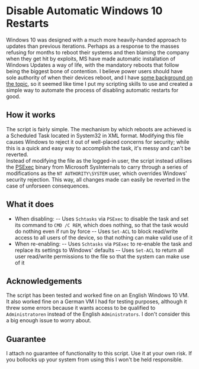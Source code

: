# Disable Automatic Windows 10 Restarts
Windows 10 was designed with a much more heavily-handed approach to updates than previous iterations. Perhaps as a response to the masses refusing for months to reboot their systems and then blaming the company when they get hit by exploits, MS have made automatic installation of Windows Updates a way of life, with the mandatory reboots that follow being the biggest bone of contention.
I believe power users should have sole authority of when their devices reboot, and I have [some background on the topic](https://superuser.com/questions/973009/conclusively-stop-wake-timers-from-waking-windows-10-desktop), so it seemed like time I put my scripting skills to use and created a simple way to automate the process of disabling automatic restarts for good.

## How it works
The script is fairly simple. The mechanism by which reboots are achieved is a Scheduled Task located in System32 in XML format. Modifying this file causes Windows to reject it out of well-placed concerns for security; while this is a quick and easy way to accomplish the task, it's messy and can't be reverted.  
Instead of modifying the file as the logged-in user, the script instead utilises the [PSExec](https://docs.microsoft.com/en-us/sysinternals/downloads/psexec) binary from Microsoft SysInternals to carry through a series of modifications as the `NT AUTHORITY\SYSTEM` user, which overrides Windows' security rejection. This way, all changes made can easily be reverted in the case of unforseen consequences.

## What it does
- When disabling:
-- Uses `Schtasks` via `PSExec` to disable the task and set its command to `CMD /C REM`, which does nothing, so that the task would do nothing even if run by force
-- Uses `Set-ACL` to block read/write access to all users of the device, so that nothing can make valid use of it
- When re-enabling:
-- Uses `Schtasks` via `PSExec` to re-enable the task and replace its settings to Windows' defaults
-- Uses `Set-ACL` to return all user read/write permissions to the file so that the system can make use of it

## Acknowledgements
The script has been tested and worked fine on an English Windows 10 VM. It also worked fine on a German VM I had for testing purposes, although it threw some errors because it wants access to be qualified to `Administratoren` instead of the English `Administrators`. I don't consider this a big enough issue to worry about.

## Guarantee
I attach no guarantee of functionality to this script. Use it at your own risk. If you bollocks up your system from using this I won't be held responsible.